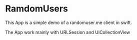 # RamdomUsers

This App is a simple demo of a randomuser.me client in swift.

The App work mainly with URLSession and UICollectionView
